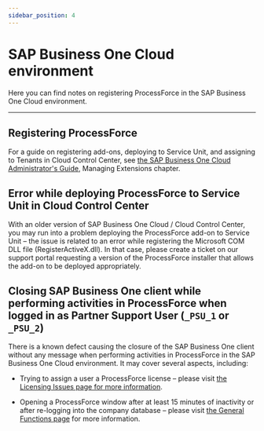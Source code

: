 ```yaml
---
sidebar_position: 4
---
```


# SAP Business One Cloud environment

Here you can find notes on registering ProcessForce in the SAP Business One Cloud environment.

---

## Registering ProcessForce

For a guide on registering add-ons, deploying to Service Unit, and assigning to Tenants in Cloud Control Center, see [the SAP Business One Cloud Administrator's Guide](https://help.sap.com/docs/SAP_BUSINESS_ONE_CLOUD), Managing Extensions chapter.

## Error while deploying ProcessForce to Service Unit in Cloud Control Center

With an older version of SAP Business One Cloud / Cloud Control Center, you may run into a problem deploying the ProcessForce add-on to Service Unit – the issue is related to an error while registering the Microsoft COM DLL file (RegisterActiveX.dll). In that case, please create a ticket on our support portal requesting a version of the ProcessForce installer that allows the add-on to be deployed appropriately.

## Closing SAP Business One client while performing activities in ProcessForce when logged in as Partner Support User (``_PSU_1`` or ``_PSU_2``)

There is a known defect causing the closure of the SAP Business One client without any message when performing activities in ProcessForce in the SAP Business One Cloud environment. It may cover several aspects, including:

- Trying to assign a user a ProcessForce license – please visit [the Licensing Issues page for more information](./../../troubleshooting/licensing-issues.md).

- Opening a ProcessForce window after at least 15 minutes of inactivity or after re-logging into the company database – please visit [the General Functions page](./../../troubleshooting/general-functions.md) for more information.
